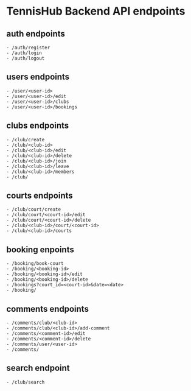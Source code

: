 # TennisHub Backend API endpoints

## auth endpoints

```
- /auth/register
- /auth/login
- /auth/logout
```

## users endpoints

```
- /user/<user-id>
- /user/<user-id>/edit
- /user/<user-id>/clubs
- /user/<user-id>/bookings
```

## clubs endpoints

```
- /club/create
- /club/<club-id>
- /club/<club-id>/edit
- /club/<club-id>/delete
- /club/<club-id>/join
- /club/<club-id>/leave
- /club/<club-id>/members
- /club/
```

## courts endpoints

```
- /club/court/create
- /club/court/<court-id>/edit
- /club/court/<court-id>/delete
- /club/<club-id>/court/<court-id>
- /club/<club-id>/courts
```

## booking enpoints

```
- /booking/book-court
- /booking/<booking-id>
- /booking/<booking-id>/edit
- /booking/<booking-id>/delete
- /bookings?court_id=<court-id>&date=<date>
- /booking/
```

## comments endpoints

```
- /comments/club/<club-id>
- /comments/club/<club-id>/add-comment
- /comments/<comment-id>/edit
- /comments/<comment-id>/delete
- /comments/user/<user-id>
- /comments/
```

## search endpoint

```
- /club/search
```
